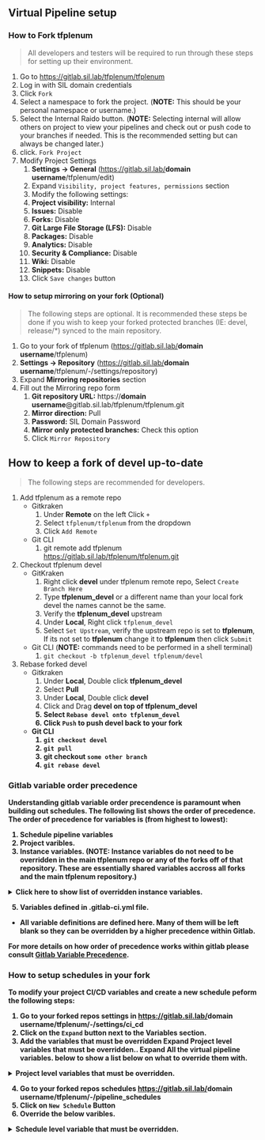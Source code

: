 ## Virtual Pipeline setup

### How to Fork tfplenum

> All developers and testers will be required to run through these steps for setting up their environment.

1. Go to https://gitlab.sil.lab/tfplenum/tfplenum
2. Log in with SIL domain credentials
3. Click ```Fork``` 
5. Select a namespace to fork the project. (<strong>NOTE:</strong> This should be your personal namespace or username.)
6. Select the Internal Raido button. (<strong>NOTE:</strong> Selecting internal will allow others on project to view your pipelines and check out or push code to your branches if needed.  This is the recommended setting but can always be changed later.)
7. click. ```Fork Project```
8. Modify Project Settings
   1. <strong>Settings → General</strong> (https://gitlab.sil.lab/<strong>domain username</strong>/tfplenum/edit)
   2. Expand ```Visibility, project features, permissions``` section
   3. Modify the following settings:
   4. <strong>Project visibility:</strong> Internal
   5. <strong>Issues:</strong> Disable
   6. <strong>Forks:</strong> Disable
   7. <strong>Git Large File Storage (LFS):</strong> Disable
   8. <strong>Packages:</strong> Disable
   9. <strong>Analytics:</strong> Disable
   10. <strong>Security & Compliance:</strong> Disable
   11. <strong>Wiki:</strong> Disable
   12. <strong>Snippets:</strong> Disable
   13. Click ```Save changes``` button

#### How to setup mirroring on your fork (Optional)

> The following steps are optional. It is recommended these steps be done if you wish to keep your forked protected branches (IE: devel, release/*) synced to the main repository.

1. Go to your fork of tfplenum (https://gitlab.sil.lab/<strong>domain username</strong>/tfplenum)
2. <strong>Settings → Repository</strong> (https://gitlab.sil.lab/<strong>domain username</strong>/tfplenum/-/settings/repository)
3. Expand <strong>Mirroring repositories</strong> section
4. Fill out the Mirroring repo form
   1. <strong>Git repository URL:</strong> https://<strong>domain username</strong>@gitlab.sil.lab/tfplenum/tfplenum.git
   2. <strong>Mirror direction:</strong> Pull
   3. <strong>Password:</strong> SIL Domain Password
   4. <strong>Mirror only protected branches:</strong> Check this option
   5. Click ```Mirror Repository```

## How to keep a fork of devel up-to-date

> The following steps are recommended for developers. 

1. Add tfplenum as a remote repo
   - Gitkraken
      1. Under <strong>Remote</strong> on the left Click ```+```
      2. Select ```tfplenum/tfplenum``` from the dropdown
      3. Click ```Add Remote```
   - Git CLI
      1. git remote add tfplenum https://gitlab.sil.lab/tfplenum/tfplenum.git
2. Checkout tfplenum devel
   - GitKraken
      1. Right click <strong>devel</strong> under tfplenum remote repo, Select ```Create Branch Here```
      2. Type <strong>tfplenum_devel</strong> or a different name than your local fork devel the names cannot be the same.
      3. Verify the <strong>tfplenum_devel</strong> upstream
      4. Under <strong>Local</strong>, Right click ```tfplenum_devel```
      5. Select ```Set Upstream```, verify the upstream repo is set to <strong>tfplenum</strong>, If its not set to <strong>tfplenum</strong> change it to <strong>tfplenum</strong> then click ```Submit```
   - Git CLI (<strong>NOTE:</strong> commands need to be performed in a shell terminal)
      1. ```git checkout -b tfplenum_devel tfplenum/devel```
3. Rebase forked devel
   - Gitkraken
      1. Under <strong>Local</strong>, Double click <strong>tfplenum_devel</strong>
      2. Select <strong>Pull</strong>
      3. Under <strong>Local</strong>, Double click <strong>devel</strong>
      4. Click and Drag <strong>devel on top of <strong>tfplenum_devel</strong>
      5. Select ```Rebase devel onto tfplenum_devel```
      6. Click ```Push``` to push <strong>devel</strong> back to your fork
   - Git CLI
      1. ```git checkout devel```
      2. ```git pull```
      3. git checkout ```some other branch```
      4. ```git rebase devel```


### Gitlab variable order precedence

Understanding gitlab variable order precendence is paramount when building out schedules.  The following list shows the order of precedence. 
The order of precedence for variables is (from highest to lowest):

1. Schedule pipeline variables
2. Project varibles.
3. Instance variables. (<strong>NOTE:</strong> Instance variables do not need to be overridden in the main tfplenum repo or any of the forks off of that repository.  These are essentially shared variables accross all forks and the main tfplenum repository.)

<p>
<details>
<summary>Click here to show list of overridden instance variables.</summary>
    <ul>
        <li>ACCESS_TOKEN</li>
        <li>CONFLUENCE_PASSWORD</li>
        <li>CONFLUENCE_USERNAME</li>
        <li>CONTROLLER_PASSWORD</li>
        <li>DEFAULT_TEMPLATE_PASSWORD</li>
        <li>DEFAULT_VM_PASSWORD</li>
        <li>LABREPO_PASSWORD</li>
        <li>LUKS_PASSWORD</li>
        <li>MIP_PASSWORD</li>
        <li>NEXUS_PASSWORD</li>
        <li>NEXUS_USER</li>
        <li>RELEASE_PRIVATE_TOKEN</li>
        <li>REPO_PASSWORD</li>
        <li>REPO_USERNAME</li>
        <li>SIL_CA_BUNDLE</li>
        <li>VCENTER_PASSWORD</li>
        <li>VCENTER_USERNAME</li>        
    </ul>
</details>
</p>

5. Variables defined in .gitlab-ci.yml file.
  - All variable definitions are defined here. Many of them will be left blank so they can be overridden by a higher precedence within Gitlab.

For more details on how order of precedence works within gitlab please consult [Gitlab Variable Precedence](https://docs.gitlab.com/ee/ci/variables/#cicd-variable-precedence).

### How to setup schedules in your fork

To modify your project CI/CD variables and create a new schedule peform the following steps:

1. Go to your forked repos settings in https://gitlab.sil.lab/<strong>domain username</strong>/tfplenum/-/settings/ci_cd
2. Click on the ```Expand``` button next to the <strong>Variables section.
3. Add the variables that must be overridden Expand <strong>Project level variables that must be overridden.</strong>.  Expand <strong>All the virtual pipeline variables.</strong> below to show a list below on what to override them with.

<p>
<details>
<summary>Project level variables that must be overridden.</summary>
    <ul>
        <li>NETWORK_ID</li>
        <li>REPO_URL</li>
        <li>VCENTER_PORTGROUP</li>
        <li>VM_GATEWAY</li>
        <li>VM_PREFIX</li>
        <li>VMWARE_FOLDER</li>
    </ul>
</details>
</p>

4. Go to your forked repos schedules https://gitlab.sil.lab/<strong>domain username</strong>/tfplenum/-/pipeline_schedules
5. Click on ```New Schedule``` Button
6. Override the below varibles.

<p>
<details>
<summary>Schedule level variable that must be overridden.</summary>
<ul>
    <li>KIT_DOMAIN</li>
    <li>PIPELINE</li>
    <li>NETWORK_BLOCK_INDEX</li>
</ul>
</p>

7. Uncheck the ```Active``` checkbox so the pipeline does not run on a cron schedule.
8. (optional) Select your branch
9. Click on ```Save pipeline schedule``` button.
10. Click on the ```>``` button next to the schedule!

<p>
<details>
<summary>All the virtual pipeline variables.</summary>

| VARIABLE NAME | DEFAULT | OTHER POSSIBLE VALUES | DESCRIPTION | 
| ---      | ---      | ---      | ---      |
| VMWARE_FOLDER   | Testing   | Any of the VM Template folders listed in vcenter | This is the folder in vcenter which will be the home of all the VMs generated by the pipeline |
| NETWORK_ID | 10.40.12.0 | Any /24 subnet on our vcenter network 172.16.31.0 through 172.16.86.0 10.40.11.0 through 10.40.26.0 | This network ID is needed for various reasons and should be overridden based on your port group. |
| VM_GATEWAY | 10.40.12.1 | Should be your Network ID with a .1 in the last octet | This is the primary gateway for your Kit. It should be set to your network ID with a .1 in the last octet. |
| VCENTER_PORTGROUP |  | Any port group name listed in VCenter | This must be overridden for each schedule. |
| VM_PREFIX | test1 | This can be any alphanumeric value. I would recommend to use your first or last name for it. | This will prefix all your VM names with what ever you enter into this value. CANNOT container capital letters. |
| KIT_DOMAIN | lan | Any valid domain name suffix | This will be the domain for the kit by default it is set to lan |
| PIPELINE | | This can be set to developer-all, static_analysis_only, or test-reposync-server | The pipeline that will be run when it is manually triggered. The developer-all pipeline will run only the jobs needed to setup a DIP Kit. If you set static_analysis_only with RUN_CODE_CHECKS set to yes, it will only run sonarqube checks. The test-reposync-server pipeline will build a RHEL 8 Reposync VM for testing purposes. |
| RUN_INTEGRATION | no | yes | For the developer-dip pipeline or the developer-all pipeline, if this value is set to true, it will run the integration tests and simulate power failure for the DIP Kit. Only set this to true if you touched code that affects the core system in some way. The nightly jobs will automatically run this. |
| COMMUNITY_APPS | no | yes	| Run job to install Community apps instead of just PMO supported apps. |
| TEMPLATE_TO_CLONE | RHEL8 Template | RHEL7 Template (pre 10/16 commits) or RHEL8 Template | This is the VM or template that will be cloned for your starting controller. If you are using the build_from_scratch variable, use the "DIP TEST Template" value. Otherwise only use default value. |
| NETWORK_BLOCK_INDEX | 0 | 0 through 2 are valid values | [64, 128, 192] When left at the default, the last octet of your controller will be 64. If your network ID was set to 10.40.12.0, than your controller would be set to 10.40.12.81. The servers and sensors will be set to 10.40.12.82 - 88. The Kit's Kickstart DHCP range will be set to 10.40.12.89 - 95 and the Kit's Kubernetes service range will be set to 10.40.12.96 - 111. |
| MINIO_NETWORK_BLOCK_INDEX | 1 | 0 through 2 are valid values | [64, 128, 192] Minio will be set to 128 address as last octect |
| VCENTER_DATASTORE | DEV-vSAN | DEV-vSAN | Developer schedules for DIPs should use dev-01 for this variable and not the default. These volumes are where your VMs will be stored currently the dev-vols have the most space. Quick test kits can be spun up on the NVMe Storage |
| DNS_SERVERS | 10.10.101.248 10.10.101.11 10.10.101.12	|  | These should not need to be changed or set in your schedule. If these server IPs ever change, the defaults can be updated by updating the .gitlab-ci.yml file. |
| NUM_MIPS | 1 | 1 through 4 are valid values | The number of MIPs to setup. Normally you don't need more than one unless your doing integration testing. |
| NUM_SERVERS | 2 |  2 through 5 are valid values | The number of servers that will be spun up. |
| NUM_SENSORS | 1 | 1 through 5 are valid values | The number of sensors that will be spun up. |
| NUM_SERVICE_NODES | 1 | 1 through 5 are valid values | The number of service nodes that will be spun up. |
| SERVER_CPU | 16 | 2 through 64 are valid values | The default number of CPU cores that will be assigned to each server. |
| SERVER_MEM | 24576 | Cannot be less than 1024 and not larger than 65536 | The default amount of memory in MB assigned to each server. |
| SENSOR_CPU | 16 | 2 through 64 are valid values | The default number of CPU cores that will be assigned to each sensor. |
| SENSOR_MEM | 16384 | Cannot be less than 1024 and not larger than 65536 | The default amount of memory in MB assigned to each sensor. |
| SERVICE_CPU | 8 | 2 through 64 are valid values | The default number of CPU cores that will be assigned to each service node. |
| SERVICE_MEM | 12288 | Cannot be less than 1024 and not larger than 65536 | The default amount of memory in MB assigned to each service node. |
| MIP_CPU | 16 | 2 through 64 are valid values | The default number of CPU cores that will be assigned to each MIP. |
| MIP_MEM | 24576 | Cannot be less than 1024 and not larger than 65536 | The default amount of memory in MB assigned to each MIP. |
| RUN_CODE_CHECKS | yes | no | Run sonarqube and other linting tools for static code analyis when set to yes |

</details>
</p>
